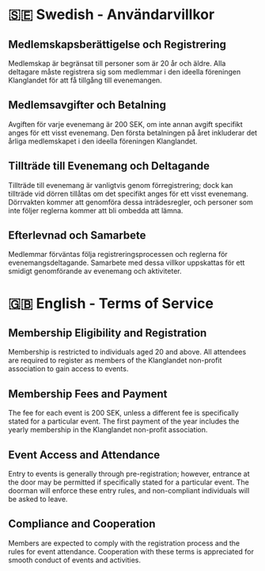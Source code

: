 # 🇸🇪 Swedish - Användarvillkor
## Medlemskapsberättigelse och Registrering
Medlemskap är begränsat till personer som är 20 år och äldre.
Alla deltagare måste registrera sig som medlemmar i den ideella föreningen Klanglandet för att få tillgång till evenemangen.
## Medlemsavgifter och Betalning
Avgiften för varje evenemang är 200 SEK, om inte annan avgift specifikt anges för ett visst evenemang.
Den första betalningen på året inkluderar det årliga medlemskapet i den ideella föreningen Klanglandet.
## Tillträde till Evenemang och Deltagande
Tillträde till evenemang är vanligtvis genom förregistrering; dock kan tillträde vid dörren tillåtas om det specifikt anges för ett visst evenemang.
Dörrvakten kommer att genomföra dessa inträdesregler, och personer som inte följer reglerna kommer att bli ombedda att lämna.
## Efterlevnad och Samarbete
Medlemmar förväntas följa registreringsprocessen och reglerna för evenemangsdeltagande.
Samarbete med dessa villkor uppskattas för ett smidigt genomförande av evenemang och aktiviteter.

# 🇬🇧 English - Terms of Service
## Membership Eligibility and Registration
Membership is restricted to individuals aged 20 and above.
All attendees are required to register as members of the Klanglandet non-profit association to gain access to events.
## Membership Fees and Payment
The fee for each event is 200 SEK, unless a different fee is specifically stated for a particular event.
The first payment of the year includes the yearly membership in the Klanglandet non-profit association.
## Event Access and Attendance
Entry to events is generally through pre-registration; however, entrance at the door may be permitted if specifically stated for a particular event.
The doorman will enforce these entry rules, and non-compliant individuals will be asked to leave.
## Compliance and Cooperation
Members are expected to comply with the registration process and the rules for event attendance.
Cooperation with these terms is appreciated for smooth conduct of events and activities.
